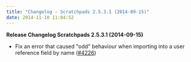 ```yaml
---
title: "Changelog - Scratchpads 2.5.3.1 (2014-09-15)"
date: 2014-11-10 11:04:52
---
```


<strong>Release Changelog
Scratchpads 2.5.3.1 (2014-09-15)</strong>

- Fix an error that caused "odd" behaviour when importing into a user reference field by name (<a href="http://support.scratchpads.eu/issues/4226">#4226</a>)
